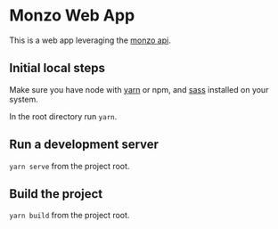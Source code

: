 # Monzo Web App

This is a web app leveraging the [monzo api](https://monzo.com/docs/).

## Initial local steps

Make sure you have node with [yarn](https://yarnpkg.com/lang/en/docs/install/) or npm, and [sass](http://sass-lang.com/install) installed on your system.

In the root directory run `yarn`.

## Run a development server

`yarn serve` from the project root.

## Build the project

`yarn build` from the project root.
